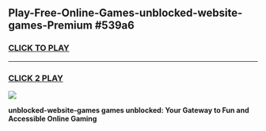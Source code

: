 
## Play-Free-Online-Games-unblocked-website-games-Premium #539a6
<h3>
<a href="https://premium.freeplayer.one?title=unblocked-website-games&ref=8M">CLICK TO PLAY</a></h3>
<hr>

<h3>
<a href="https://premium.freeplayer.one?title=unblocked-website-games&ref=8M">CLICK 2 PLAY</a>
  
</h3>

<a href="https://premium.freeplayer.one?title=unblocked-website-games&ref=8M"><img src="https://clearcache.store/games.png"></a>


**unblocked-website-games games unblocked: Your Gateway to Fun and Accessible Online Gaming**
